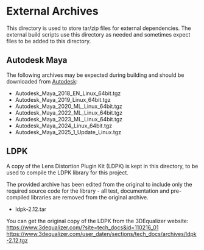 # External Archives

This directory is used to store tar/zip files for external
dependencies. The external build scripts use this directory as needed
and sometimes expect files to be added to this directory.

## Autodesk Maya

The following archives may be expected during building and should be
downloaded from [Autodesk](https://www.autodesk.com/):

- Autodesk_Maya_2018_EN_Linux_64bit.tgz
- Autodesk_Maya_2019_Linux_64bit.tgz
- Autodesk_Maya_2020_ML_Linux_64bit.tgz
- Autodesk_Maya_2022_ML_Linux_64bit.tgz
- Autodesk_Maya_2023_ML_Linux_64bit.tgz
- Autodesk_Maya_2024_Linux_64bit.tgz
- Autodesk_Maya_2025_1_Update_Linux.tgz

## LDPK

A copy of the Lens Distortion Plugin Kit (LDPK) is kept in this
directory, to be used to compile the LDPK library for this project.

The provided archive has been edited from the original to include only
the required source code for the library - all test, documentation and
pre-compiled libraries are removed from the original archive.

- ldpk-2.12.tar

You can get the original copy of the LDPK from the 3DEqualizer website:
https://www.3dequalizer.com/?site=tech_docs&id=110216_01
https://www.3dequalizer.com/user_daten/sections/tech_docs/archives/ldpk-2.12.tgz

